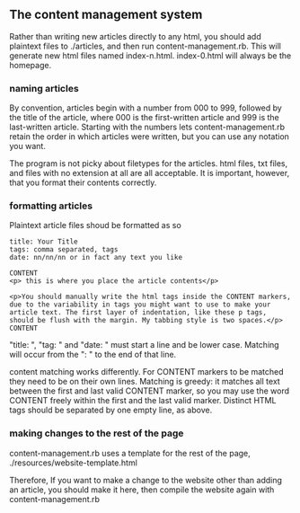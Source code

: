 ## The content management system

Rather than writing new articles directly to any html, you should add plaintext files to ./articles, and then run content-management.rb. This will generate new html files named index-n.html. index-0.html will always be the homepage.

### naming articles
By convention, articles begin with a number from 000 to 999, followed by the title of the article, where 000 is the first-written article and 999 is the last-written article. Starting with the numbers lets content-management.rb retain the order in which articles were written, but you can use any notation you want. 

The program is not picky about filetypes for the articles. html files, txt files, and files with no extension at all are all acceptable. It is important, however, that you format their contents correctly.

### formatting articles
Plaintext article files shoud be formatted as so

```
title: Your Title
tags: comma separated, tags
date: nn/nn/nn or in fact any text you like

CONTENT
<p> this is where you place the article contents</p>

<p>You should manually write the html tags inside the CONTENT markers, due to the variability in tags you might want to use to make your article text. The first layer of indentation, like these p tags, should be flush with the margin. My tabbing style is two spaces.</p>
CONTENT
```

"title: ", "tag: " and "date: " must start a line and be lower case. Matching will occur from the ": " to the end of that line.

content matching works differently. For CONTENT markers to be matched they need to be on their own lines. Matching is greedy: it matches all text between the first and last valid CONTENT marker, so you may use the word CONTENT freely within the first and the last valid marker. Distinct HTML tags should be separated by one empty line, as above.

### making changes to the rest of the page

content-management.rb uses a template for the rest of the page, ./resources/website-template.html

Therefore, If you want to make a change to the website other than adding an article, you should make it here, then compile the website again with content-management.rb